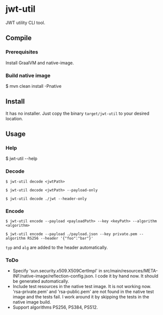 # jwt-util
JWT utility CLI tool.

## Compile

### Prerequisites

Install GraalVM and native-image.

### Build native image

$ mvn clean install -Pnative

## Install

It has no installer. Just copy the binary `target/jwt-util` to your desired location.

## Usage

### Help

$ jwt-util --help

### Decode

```
$ jwt-util decode <jwtPath>

$ jwt-util decode <jwtPath> --payload-only

$ jwt-util decode ./jwt --header-only
```

### Encode

```
$ jwt-util encode --payload <payloadPath> --key <keyPath> --algorithm <algorithm>

$ jwt-util encode --payload ./payload.json --key private.pem --algorithm RS256 --header '{"foo":"bar"}'
```

`typ` and `alg` are added to the header automatically.

### ToDo

- Specify 'sun.security.x509.X509CertImpl' in src/main/resources/META-INF/native-image/reflection-config.json. I code it by hand now. It should be generated automatically.
- Include test resources in the native test image. It is not working now. 'rsa-private.pem' and 'rsa-public.pem' are not found in the native test image and the tests fail. I work around it by skipping the tests in the native image build.
- Support algorithms PS256, PS384, PS512.

